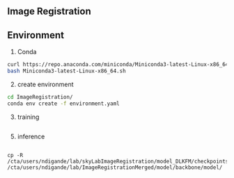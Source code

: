 ## Image Registration


## Environment

1. Conda
```bash
curl https://repo.anaconda.com/miniconda/Miniconda3-latest-Linux-x86_64.sh -o Miniconda3-latest-Linux-x86_64.sh
bash Miniconda3-latest-Linux-x86_64.sh
```

2. create environment
```bash
cd ImageRegistration/
conda env create -f environment.yaml
```

3. training

```

```
5. inference

```

```

```
cp -R /cta/users/ndigande/lab/skyLabImageRegistration/model_DLKFM/checkpoints/SkyData/level_one/* 
/cta/users/ndigande/lab/ImageRegistrationMerged/model/backbone/model/
```
